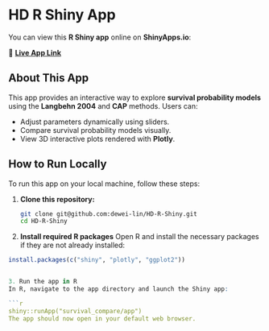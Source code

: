 # HD R Shiny App

You can view this **R Shiny app** online on **ShinyApps.io**:

🔗 **[Live App Link](https://dewei-lin.shinyapps.io/survival_compare/)**

## About This App

This app provides an interactive way to explore **survival probability models** using the **Langbehn 2004** and **CAP** methods. Users can:

- Adjust parameters dynamically using sliders.
- Compare survival probability models visually.
- View 3D interactive plots rendered with **Plotly**.

## How to Run Locally

To run this app on your local machine, follow these steps:

1. **Clone this repository:**
   ```bash
   git clone git@github.com:dewei-lin/HD-R-Shiny.git
   cd HD-R-Shiny
2. **Install required R packages**
Open R and install the necessary packages if they are not already installed:

```r
install.packages(c("shiny", "plotly", "ggplot2"))


3. Run the app in R
In R, navigate to the app directory and launch the Shiny app:

```r
shiny::runApp("survival_compare/app")
The app should now open in your default web browser.
